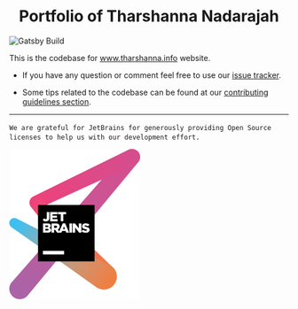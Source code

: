 <h1 align="center">
  Portfolio of Tharshanna Nadarajah
</h1>

![Gatsby Build](https://github.com/OpenArchitex/TharshannaPortfolio/workflows/Gatsby%20Build/badge.svg)

This is the codebase for www.tharshanna.info website. 

- If you have any question or comment feel free to use our [issue tracker](https://github.com/OpenArchitex/TharshannaPortfolio/issues).

- Some tips related to the codebase can be found at our [contributing guidelines section](https://github.com/OpenArchitex/TharshannaPortfolio/blob/master/CONTRIBUTING.md). 

---

`We are grateful for JetBrains for generously providing Open Source licenses to help us with our development effort.`

[![JetBrains Logo](https://raw.githubusercontent.com/OpenArchitex/CommonAssets/master/images/jetbrains-logo.svg)](https://www.jetbrains.com/?from=CherishCakes)
